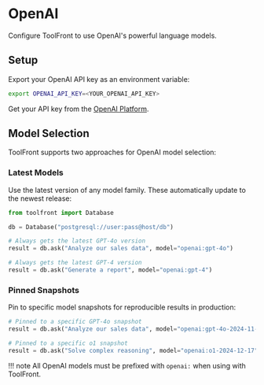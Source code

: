 # OpenAI

Configure ToolFront to use OpenAI's powerful language models.

## Setup

Export your OpenAI API key as an environment variable:

```bash
export OPENAI_API_KEY=<YOUR_OPENAI_API_KEY>
```

Get your API key from the [OpenAI Platform](https://platform.openai.com/api-keys).

## Model Selection

ToolFront supports two approaches for OpenAI model selection:

### Latest Models
Use the latest version of any model family. These automatically update to the newest release:

```python
from toolfront import Database

db = Database("postgresql://user:pass@host/db")

# Always gets the latest GPT-4o version
result = db.ask("Analyze our sales data", model="openai:gpt-4o")

# Always gets the latest GPT-4 version  
result = db.ask("Generate a report", model="openai:gpt-4")
```

### Pinned Snapshots
Pin to specific model snapshots for reproducible results in production:

```python
# Pinned to a specific GPT-4o snapshot
result = db.ask("Analyze our sales data", model="openai:gpt-4o-2024-11-20")

# Pinned to a specific o1 snapshot
result = db.ask("Solve complex reasoning", model="openai:o1-2024-12-17")
```

!!! note
    All OpenAI models must be prefixed with `openai:` when using with ToolFront.